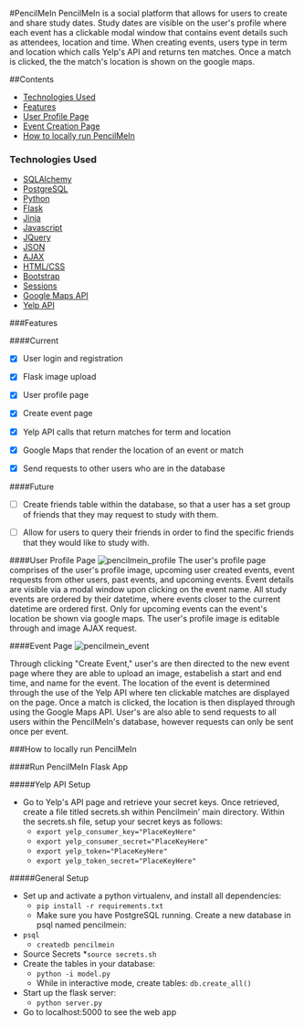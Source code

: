 #PencilMeIn
PencilMeIn is a social platform that allows for users to create and share study dates. Study dates are visible on the user's profile where each event has a clickable modal window that contains event details such as attendees, location and time. When creating events, users type in term and location which calls Yelp's API and returns ten matches. Once a match is clicked, the the match's location is shown on the google maps.


##Contents

* [Technologies Used](#technologiesused)
* [Features](#feautures)
* [User Profile Page](#profile)
* [Event Creation Page](#event)
* [How to locally run PencilMeIn](#run)

### <a name="technologiesused"></a>Technologies Used

* [SQLAlchemy](http://www.sqlalchemy.org/)
* [PostgreSQL](https://www.postgresql.org/)
* [Python](https://www.python.org/)
* [Flask](http://flask.pocoo.org/)
* [Jinja](http://jinja.pocoo.org/)
* [Javascript](https://www.javascript.com/)
* [JQuery](https://jquery.com/)
* [JSON](http://www.json.org/)
* [AJAX](http://api.jquery.com/jquery.ajax/)
* [HTML/CSS](http://www.w3schools.com/html/html_css.asp)
* [Bootstrap](http://getbootstrap.com/)
* [Sessions](http://www.allaboutcookies.org/cookies/session-cookies-used-for.html)
* [Google Maps API](https://developers.google.com/maps/)
* [Yelp API](https://www.yelp.com/developers/documentation/v2/overview)

###<a name="features"></a>Features

####Current

- [x] User login and registration
- [x] Flask image upload
- [x] User profile page
- [x] Create event page
- [x] Yelp API calls that return matches for term and location
- [x] Google Maps that render the location of an event or match
- [x] Send requests to other users who are in the database
 

####Future

- [ ] Create friends table within the database, so that a user has a set group of friends that they may request to study with them. 
- [ ] Allow for users to query their friends in order to find the specific friends that they would like to study with.



####<a name="profile"></a>User Profile Page
![pencilmein_profile](https://cloud.githubusercontent.com/assets/11432315/18238574/19920ea2-72f3-11e6-882a-7b361368f45a.gif)
The user's profile page comprises of the user's profile image, upcoming user created events, event requests from other users, past events, and upcoming events. Event details are visible via a modal window upon clicking on the event name. All study events are ordered by their datetime, where events closer to the current datetime are ordered first. Only for upcoming events can the event's location be shown via google maps. The user's profile image is editable through and image AJAX request. 


####<a name="event"></a>Event Page
![pencilmein_event](https://cloud.githubusercontent.com/assets/11432315/18238956/8cbe4f00-72f6-11e6-9a19-e60ba5e780a9.gif)

Through clicking "Create Event," user's are then directed to the new event page where they are able to upload an image, estabelish a start and end time, and name for the event. The location of the event is determined through the use of the Yelp API where ten clickable matches are displayed on the page. Once a match is clicked, the location is then displayed through using the Google Maps API. User's are also able to send requests to all users within the PencilMeIn's database, however requests can only be sent once per event.


###<a name="run"></a>How to locally run PencilMeIn

####Run PencilMeIn Flask App

#####Yelp API Setup
* Go to Yelp's API page and retrieve your secret keys. Once retrieved, create a file titled secrets.sh within Pencilmein' main directory. Within the secrets.sh file, setup your secret keys as follows:
   * `export yelp_consumer_key="PlaceKeyHere"`
   * `export yelp_consumer_secret="PlaceKeyHere"`
   * `export yelp_token="PlaceKeyHere"`
   * `export yelp_token_secret="PlaceKeyHere"`

#####General Setup
* Set up and activate a python virtualenv, and install all dependencies:
    * `pip install -r requirements.txt`
  * Make sure you have PostgreSQL running. Create a new database in psql named pencilmein:
* `psql`
  * `createdb pencilmein`
 * Source Secrets
 	*`source secrets.sh`
 * Create the tables in your database:
    * `python -i model.py`
    * While in interactive mode, create tables: `db.create_all()`
 * Start up the flask server:
    * `python server.py`
 * Go to localhost:5000 to see the web app

